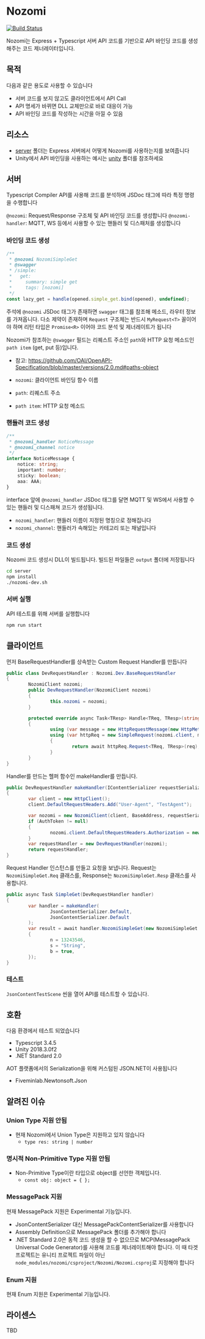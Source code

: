 # Nozomi

[![Build Status](https://travis-ci.org/5minlab/nozomi.svg?branch=master)](https://travis-ci.org/5minlab/nozomi)

Nozomi는 Express + Typescript 서버 API 코드를 기반으로 API 바인딩 코드를 생성해주는 코드 제너레이터입니다.

## 목적

다음과 같은 용도로 사용할 수 있습니다
 - 서버 코드를 보지 않고도 클라이언트에서 API Call
 - API 명세가 바뀌면 DLL 교체만으로 바로 대응이 가능
 - API 바인딩 코드를 작성하는 시간을 아낄 수 있음

## 리소스

 - [server](https://github.com/5minlab/nozomi/tree/master/server) 폴더는 Express 서버에서 어떻게 Nozomi를 사용하는지를 보여줍니다
 - Unity에서 API 바인딩을 사용하는 예시는 [unity](https://github.com/5minlab/nozomi/tree/master/unity) 폴더를 참조하세요

## 서버

Typescript Compiler API를 사용해 코드를 분석하며 JSDoc 태그에 따라 특정 명령을 수행합니다

`@nozomi`: Request/Response 구조체 및 API 바인딩 코드를 생성합니다
`@nozomi-handler`: MQTT, WS 등에서 사용할 수 있는 핸들러 및 디스패처를 생성합니다

### 바인딩 코드 생성

```typescript
/**
 * @nozomi NozomiSimpleGet
 * @swagger
 * /simple:
 *   get:
 *     summary: simple get
 *     tags: [nozomi]
 */
const lazy_get = handle(opened.simple_get.bind(opened), undefined);
```

주석에 `@nozomi` JSDoc 태그가 존재하면 `swagger` 태그를 참조해 메소드, 라우터 정보를 가져옵니다. 다소 제약이 존재하며 `Request` 구조체는 반드시 `MyRequest<T>` 꼴이어야 하며 리턴 타입은 `Promise<R>` 이어야 코드 분석 및 제너레이트가 됩니다

Nozomi가 참조하는 `@swagger` 필드는 리퀘스트 주소인 `path`와 HTTP 요청 메소드인 `path item` (get, put 등)입니다.

* 참고: https://github.com/OAI/OpenAPI-Specification/blob/master/versions/2.0.md#paths-object

* `nozomi`: 클라이언트 바인딩 함수 이름
* `path`: 리퀘스트 주소
* `path item`: HTTP 요청 메소드

### 핸들러 코드 생성

```typescript
/**
 * @nozomi_handler NoticeMessage
 * @nozomi_channel notice
 */
interface NoticeMessage {
	notice: string;
	important: number;
	sticky: boolean;
	aaa: AAA;
}
```

interface 앞에 `@nozomi_handler` JSDoc 태그를 달면 MQTT 및 WS에서 사용할 수 있는 핸들러 및 디스패쳐 코드가 생성됩니다.

* `nozomi_handler`: 핸들러 이름이 지정된 명칭으로 정해집니다
* `nozomi_channel`: 핸들러가 속해있는 카테고리 또는 채널입니다

### 코드 생성

Nozomi 코드 생성시 DLL이 빌드됩니다. 빌드된 파일들은 `output` 폴더에 저장됩니다

```bash
cd server
npm install
./nozomi-dev.sh
```

### 서버 실행

API 테스트를 위해 서버를 실행합니다

```bash
npm run start
```

## 클라이언트

먼저 BaseRequestHandler를 상속받는 Custom Request Handler를 만듭니다

```c#
public class DevRequestHandler : Nozomi.Dev.BaseRequestHandler
{
		NozomiClient nozomi;
		public DevRequestHandler(NozomiClient nozomi)
		{
				this.nozomi = nozomi;
		}

		protected override async Task<TResp> Handle<TReq, TResp>(string method, string path, TReq req)
		{
				using (var message = new HttpRequestMessage(new HttpMethod(method), $"{nozomi.baseAddress}{path}"))
				using (var httpReq = new SimpleRequest(nozomi.client, message, nozomi.requestSerializer, nozomi.responseSerializer))
				{
						return await httpReq.Request<TReq, TResp>(req);
				}
		}
}
```

Handler를 만드는 헬퍼 함수인 makeHandler를 만듭니다.

```c#
public DevRequestHandler makeHandler(IContentSerializer requestSerializer, IContentSerializer responseSerializer, string AuthToken = null)
{
		var client = new HttpClient();
		client.DefaultRequestHeaders.Add("User-Agent", "TestAgent");

		var nozomi = new NozomiClient(client, BaseAddress, requestSerializer, responseSerializer);
		if (AuthToken != null)
		{
				nozomi.client.DefaultRequestHeaders.Authorization = new AuthenticationHeaderValue("Bearer", AuthToken);
		}
		var requestHandler = new DevRequestHandler(nozomi);
		return requestHandler;
}
```

Request Handler 인스턴스를 만들고 요청을 보냅니다. Request는 `NozomiSimpleGet.Req` 클래스를, Response는 `NozomiSimpleGet.Resp` 클래스를 사용합니다.

```c#
public async Task SimpleGet(DevRequestHandler handler)
{
		var handler = makeHandler(
				JsonContentSerializer.Default,
				JsonContentSerializer.Default
		);
		var result = await handler.NozomiSimpleGet(new NozomiSimpleGet.Req
		{
				n = 13243546,
				s = "String",
				b = true,
		});
}
```

### 테스트

`JsonContentTestScene` 씬을 열어 API를 테스트할 수 있습니다.

## 호환

다음 환경에서 테스트 되었습니다

- Typescript 3.4.5
- Unity 2018.3.0f2
- .NET Standard 2.0

AOT 플랫폼에서의 Serialization을 위해 커스텀된 JSON.NET이 사용됩니다

- Fiveminlab.Newtonsoft.Json

## 알려진 이슈

### Union Type 지원 안됨

- 현재 Nozomi에서 Union Type은 지원하고 있지 않습니다
  - `type res: string | number`

### 명시적 Non-Primitive Type 지원 안됨

- Non-Primitive Type이란 타입으로 object를 선언한 객체입니다.
  - `const obj: object = { };`

### MessagePack 지원

현재 MessagePack 지원은 Experimental 기능입니다.

- JsonContentSerializer 대신 MessagePackContentSerializer를 사용합니다
- Assembly Definition으로 MessagePack 폴더를 추가해야 합니다
- .NET Standard 2.0은 동적 코드 생성을 할 수 없으므로 MCP(MessagePack Universal Code Generator)를 사용해 코드를 제너레이트해야 합니다. 이 때 타겟 프로젝트는 유니티 프로젝트 파일이 아닌 `node_modules/nozomi/csproject/Nozomi/Nozomi.csproj`로 지정해야 합니다

### Enum 지원

현재 Enum 지원은 Experimental 기능입니다.

## 라이센스
TBD
